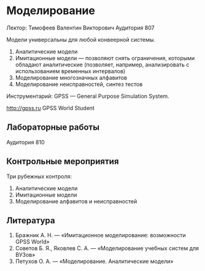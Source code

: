 # Моделирование

Лектор: Тимофеев Валентин Викторович
Аудитория 807

Модели универсальны для любой конвеерной системы.

1. Аналитические модели
2. Имитационные модели — позволяют снять ограничения, которыми обладают аналитические (позволяет, например, анализировать с использованием временных интервалов)
3. Моделирование многозначных алфавитов
4. Моделирование неисправностей, синтез тестов

Инструментарий: GPSS — General Purpose Simulation System.

http://gpss.ru	GPSS World Student

## Лабораторные работы
Аудитория 810

## Контрольные мероприятия
Три рубежных контроля:

1. Аналитические модели
2. Имитационные модели
3. Моделирование алфавитов и неисправностей

## Литература
1. Бражник А. Н. — «Имитационное моделирование: возможности GPSS World»
2. Советов Б. Я., Яковлев С. А. — «Моделирование учебных систем для ВУЗов»
3. Петухов О. А. — «Моделирование. Аналитические модели»